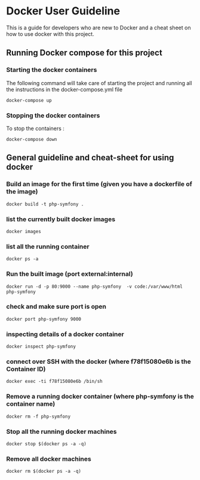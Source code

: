 Docker User Guideline 
=====================

This is a guide for developers who are new to Docker and a cheat sheet on how to use docker with this project.

## Running Docker compose for this project  

### Starting the docker containers 

The following command will take care of starting the project and running all the instructions in the docker-compose.yml file

    docker-compose up

### Stopping the docker containers   

To stop the containers :  

    docker-compose down 


## General guideline and cheat-sheet for using docker  

### Build an image for the first time (given you have a dockerfile of the image)
    docker build -t php-symfony .

### list the currently built docker images
    docker images

### list all the running container
    docker ps -a

### Run the built image  (port external:internal)
    docker run -d -p 80:9000 --name php-symfony  -v code:/var/www/html  php-symfony

### check and make sure port is open
    docker port php-symfony 9000

### inspecting details of a docker container
    docker inspect php-symfony

### connect over SSH with the docker (where f78f15080e6b is the Container ID)
    docker exec -ti f78f15080e6b /bin/sh


### Remove a running docker container (where php-symfony is the container name)
    docker rm -f php-symfony

### Stop all the running docker machines
    docker stop $(docker ps -a -q)

### Remove all docker machines
    docker rm $(docker ps -a -q)

